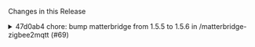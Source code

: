 Changes in this Release

<details><summary>47d0ab4 chore: bump matterbridge from 1.5.5 to 1.5.6 in /matterbridge-zigbee2mqtt (#69)</summary>
chore: bump matterbridge from 1.5.5 to 1.5.6 in /matterbridge-zigbee2mqtt (#69)

Bumps [matterbridge](https://github.com/Luligu/matterbridge) from 1.5.5
to 1.5.6.
<details>
<summary>Release notes</summary>
<p><em>Sourced from <a
href="https://github.com/Luligu/matterbridge/releases">matterbridge's
releases</a>.</em></p>
<blockquote>
<h2>Release 1.5.6</h2>
<h3>Home Assistant Community Add-ons</h3>
<p>The Home Assistant Community Add-ons and plugins are not verified to
work with Matterbridge. I strongly advise against using them. If you do
use them and encounter an issue (which is likely because some do not
meet the Matterbridge guidelines), please do not open an issue in the
Matterbridge repository.</p>
<h2>[1.5.6] - 2024-09-13</h2>
<h3>Added</h3>
<ul>
<li>[matterbridge]: Updated to support ingress (will be released soon in
the <a
href="https://github.com/Luligu/matterbridge-home-assistant-addon">Official
Matterbridge Home Assistant Add-on</a>).</li>
<li>[frontend]: Updated to support ingress.</li>
</ul>
<h3>Changed</h3>
<ul>
<li>[package]: Updated typescript to 5.6.2.</li>
<li>[package]: Updated express to 4.21.0.</li>
<li>[package]: Updated dependencies.</li>
</ul>
<!-- raw HTML omitted -->
<h2>[1.5.5] - 2024-09-09</h2>
<h3>Changed</h3>
<ul>
<li>[matterbridge]: Changed startMatterInterval from 30 to 60
seconds.</li>
<li>[package]: Update matter-node.js to 0.10.1.</li>
<li>[package]: Update matter-history to 1.1.11.</li>
<li>[package]: Update dependencies.</li>
</ul>
<!-- raw HTML omitted -->
</blockquote>
</details>
<details>
<summary>Changelog</summary>
<p><em>Sourced from <a
href="https://github.com/Luligu/matterbridge/blob/main/CHANGELOG.md">matterbridge's
changelog</a>.</em></p>
<blockquote>
<h2>[1.5.6] - 2024-09-13</h2>
<h3>Added</h3>
<ul>
<li>[matterbridge]: Updated to support ingress (will be released soon in
the <a
href="https://github.com/Luligu/matterbridge-home-assistant-addon">Official
Matterbridge Home Assistant Add-on</a>).</li>
<li>[frontend]: Updated to support ingress.</li>
</ul>
<h3>Changed</h3>
<ul>
<li>[package]: Updated typescript to 5.6.2.</li>
<li>[package]: Updated express to 4.21.0.</li>
<li>[package]: Updated dependencies.</li>
</ul>
<!-- raw HTML omitted -->
</blockquote>
</details>
<details>
<summary>Commits</summary>
<ul>
<li><a
href="https://github.com/Luligu/matterbridge/commit/1489cefee59027a78f751380d90bd64d215a19ab"><code>1489cef</code></a>
Merge pull request <a
href="https://redirect.github.com/Luligu/matterbridge/issues/130">#130</a>
from Luligu/dev</li>
<li><a
href="https://github.com/Luligu/matterbridge/commit/754efe049915c21aaca8bfcea9f754d51db0f498"><code>754efe0</code></a>
Release 1.5.6</li>
<li><a
href="https://github.com/Luligu/matterbridge/commit/4012ae68ec145af341a54efd719fdfcae51bdb71"><code>4012ae6</code></a>
Release 1.5.6</li>
<li><a
href="https://github.com/Luligu/matterbridge/commit/cb89a28cd34e39660114b676b3bf3c85a4f8f674"><code>cb89a28</code></a>
1.5.6-dev.7</li>
<li><a
href="https://github.com/Luligu/matterbridge/commit/79e19983dc1fd2256dec740c06d53e7a0b080bbc"><code>79e1998</code></a>
Docker</li>
<li><a
href="https://github.com/Luligu/matterbridge/commit/81734b2e804484e0a55265e95a34d9d8a8f86c47"><code>81734b2</code></a>
Docker</li>
<li><a
href="https://github.com/Luligu/matterbridge/commit/0729b85d2e67d54a817fbb80faf38b554e5edc6c"><code>0729b85</code></a>
Docker</li>
<li><a
href="https://github.com/Luligu/matterbridge/commit/a145eb496cdf1cdf7b22142d8db2aa90d0688bad"><code>a145eb4</code></a>
Docker</li>
<li><a
href="https://github.com/Luligu/matterbridge/commit/0386a246b6bb36190d194a5dfc5609325e018ad8"><code>0386a24</code></a>
Docker</li>
<li><a
href="https://github.com/Luligu/matterbridge/commit/5b4b118a40e48931775dcc7d13d7af0cdfb4c2d4"><code>5b4b118</code></a>
Docker</li>
<li>Additional commits viewable in <a
href="https://github.com/Luligu/matterbridge/compare/1.5.5...1.5.6">compare
view</a></li>
</ul>
</details>
<br />


[![Dependabot compatibility
score](https://dependabot-badges.githubapp.com/badges/compatibility_score?dependency-name=matterbridge&package-manager=npm_and_yarn&previous-version=1.5.5&new-version=1.5.6)](https://docs.github.com/en/github/managing-security-vulnerabilities/about-dependabot-security-updates#about-compatibility-scores)

Dependabot will resolve any conflicts with this PR as long as you don't
alter it yourself. You can also trigger a rebase manually by commenting
`@dependabot rebase`.

[//]: # (dependabot-automerge-start)
[//]: # (dependabot-automerge-end)

---

<details>
<summary>Dependabot commands and options</summary>
<br />

You can trigger Dependabot actions by commenting on this PR:
- `@dependabot rebase` will rebase this PR
- `@dependabot recreate` will recreate this PR, overwriting any edits
that have been made to it
- `@dependabot merge` will merge this PR after your CI passes on it
- `@dependabot squash and merge` will squash and merge this PR after
your CI passes on it
- `@dependabot cancel merge` will cancel a previously requested merge
and block automerging
- `@dependabot reopen` will reopen this PR if it is closed
- `@dependabot close` will close this PR and stop Dependabot recreating
it. You can achieve the same result by closing it manually
- `@dependabot show <dependency name> ignore conditions` will show all
of the ignore conditions of the specified dependency
- `@dependabot ignore this major version` will close this PR and stop
Dependabot creating any more for this major version (unless you reopen
the PR or upgrade to it yourself)
- `@dependabot ignore this minor version` will close this PR and stop
Dependabot creating any more for this minor version (unless you reopen
the PR or upgrade to it yourself)
- `@dependabot ignore this dependency` will close this PR and stop
Dependabot creating any more for this dependency (unless you reopen the
PR or upgrade to it yourself)


</details>

Signed-off-by: dependabot[bot] <support@github.com>
Co-authored-by: dependabot[bot] <49699333+dependabot[bot]@users.noreply.github.com></details>